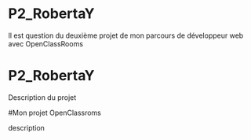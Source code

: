 # P2_RobertaY
Il est question du deuxième projet de mon parcours de développeur web avec OpenClassRooms

# P2_RobertaY
Description du projet

#Mon projet OpenClassroms

description